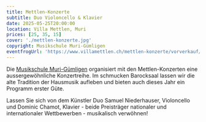 ```yaml
---
title: Mettlen-Konzerte
subtitle: Duo Violoncello & Klavier
date: 2025-05-25T20:00:00
location: Villa Mettlen, Muri
prices: [25, 35, 15]
cover: './mettlen-konzerte.jpg'
copyright: Musikschule Muri-Gümligen
eventfrogUrl: 'https://www.villamettlen.ch/mettlen-konzerte/vorverkauf/'
---
```


Die [Musikschule Muri-Gümligen](https://www.villamettlen.ch) organisiert mit den Mettlen-Konzerten eine aussergewöhnliche Konzertreihe. Im schmucken Barocksaal lassen wir die alte Tradition der Hausmusik aufleben und bieten auch dieses Jahr ein Programm erster Güte.

Lassen Sie sich von dem Künstler Duo Samuel Niederhauser, Violoncello und Dominic Chamot, Klavier - beide Preisträger nationaler und internationaler Wettbewerben - musikalisch verwöhnen!
